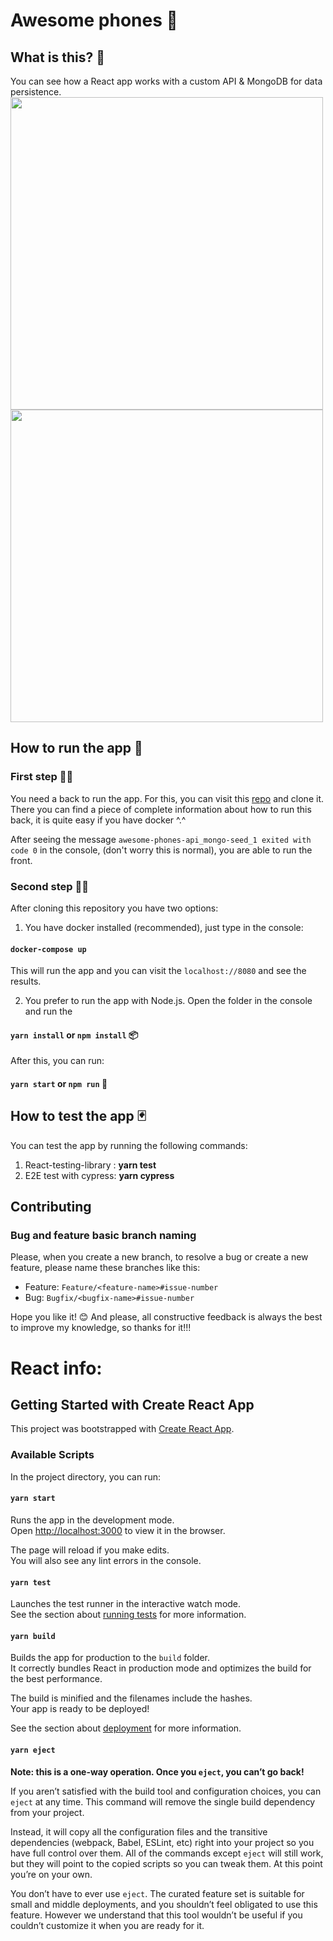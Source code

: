 # Awesome phones 📱

## What is this? 🤔
You can see how a React app works with a custom API & MongoDB for data persistence.
<img 
     width="500"  
     src="https://user-images.githubusercontent.com/27022503/138403513-9e6901a1-427b-4b30-a8ed-018583870e1c.png" 
/>
<img 
     width="500"  
     src="https://user-images.githubusercontent.com/27022503/138403738-6798c206-8124-4128-878a-c83b57294c9d.gif" 
/>


## How to run the app 🚀

### First step 🚶‍♀️
You need a back to run the app. For this, you can visit this [repo](https://github.com/ElenaMLopez/awesome-phones-api) and clone it. There you can find a piece of complete information about how to run this back, it is quite easy if you have docker ^.^

After seeing the message `awesome-phones-api_mongo-seed_1 exited with code 0` in the console, (don't worry this is normal), you are able to run the front.

### Second step 🏃‍♀️
After cloning this repository you have two options:
1. You have docker installed (recommended), just type in the console:
#### `docker-compose up`
This will run the app and you can visit the `localhost://8080` and see the results.

2. You prefer to run the app with Node.js. Open the folder in the console and run the 
#### `yarn install` or `npm install` 📦
After this, you can run:
#### `yarn start` or `npm run` 🎠

## How to test the app 🃏

You can test the app by running the following commands:
1. React-testing-library : **yarn test**
2. E2E test with cypress: **yarn cypress**

## Contributing

### Bug and feature basic branch naming

Please, when you create a new branch, to resolve a bug or create a new feature, please name these branches like this:
- Feature: `Feature/<feature-name>#issue-number`
- Bug: `Bugfix/<bugfix-name>#issue-number`


Hope you like it! 😊 
And please, all constructive feedback is always the best to improve my knowledge, so thanks for it!!!


# React info:

## Getting Started with Create React App

This project was bootstrapped with [Create React App](https://github.com/facebook/create-react-app).

### Available Scripts

In the project directory, you can run:

#### `yarn start`

Runs the app in the development mode.\
Open [http://localhost:3000](http://localhost:3000) to view it in the browser.

The page will reload if you make edits.\
You will also see any lint errors in the console.

#### `yarn test`

Launches the test runner in the interactive watch mode.\
See the section about [running tests](https://facebook.github.io/create-react-app/docs/running-tests) for more information.

#### `yarn build`

Builds the app for production to the `build` folder.\
It correctly bundles React in production mode and optimizes the build for the best performance.

The build is minified and the filenames include the hashes.\
Your app is ready to be deployed!

See the section about [deployment](https://facebook.github.io/create-react-app/docs/deployment) for more information.

#### `yarn eject`

**Note: this is a one-way operation. Once you `eject`, you can’t go back!**

If you aren’t satisfied with the build tool and configuration choices, you can `eject` at any time. This command will remove the single build dependency from your project.

Instead, it will copy all the configuration files and the transitive dependencies (webpack, Babel, ESLint, etc) right into your project so you have full control over them. All of the commands except `eject` will still work, but they will point to the copied scripts so you can tweak them. At this point you’re on your own.

You don’t have to ever use `eject`. The curated feature set is suitable for small and middle deployments, and you shouldn’t feel obligated to use this feature. However we understand that this tool wouldn’t be useful if you couldn’t customize it when you are ready for it.
